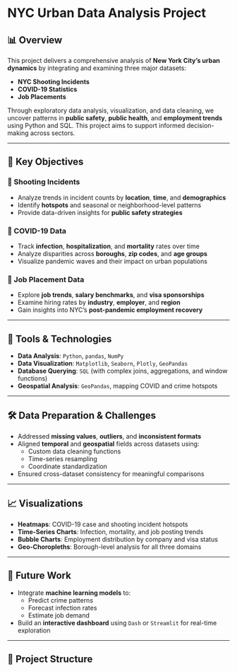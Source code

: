 # NYC Urban Data Analysis Project

## 📊 Overview

This project delivers a comprehensive analysis of **New York City’s urban dynamics** by integrating and examining three major datasets:

- **NYC Shooting Incidents**
- **COVID-19 Statistics**
- **Job Placements**

Through exploratory data analysis, visualization, and data cleaning, we uncover patterns in **public safety**, **public health**, and **employment trends** using Python and SQL. This project aims to support informed decision-making across sectors.

---

## 🎯 Key Objectives

### 🔫 Shooting Incidents
- Analyze trends in incident counts by **location**, **time**, and **demographics**
- Identify **hotspots** and seasonal or neighborhood-level patterns
- Provide data-driven insights for **public safety strategies**

### 🦠 COVID-19 Data
- Track **infection**, **hospitalization**, and **mortality** rates over time
- Analyze disparities across **boroughs**, **zip codes**, and **age groups**
- Visualize pandemic waves and their impact on urban populations

### 💼 Job Placement Data
- Explore **job trends**, **salary benchmarks**, and **visa sponsorships**
- Examine hiring rates by **industry**, **employer**, and **region**
- Gain insights into NYC’s **post-pandemic employment recovery**

---

## 🧰 Tools & Technologies

- **Data Analysis**: `Python`, `pandas`, `NumPy`
- **Data Visualization**: `Matplotlib`, `Seaborn`, `Plotly`, `GeoPandas`
- **Database Querying**: `SQL` (with complex joins, aggregations, and window functions)
- **Geospatial Analysis**: `GeoPandas`, mapping COVID and crime hotspots

---

## 🛠 Data Preparation & Challenges

- Addressed **missing values**, **outliers**, and **inconsistent formats**
- Aligned **temporal** and **geospatial** fields across datasets using:
  - Custom data cleaning functions
  - Time-series resampling
  - Coordinate standardization
- Ensured cross-dataset consistency for meaningful comparisons

---

## 📈 Visualizations

- **Heatmaps**: COVID-19 case and shooting incident hotspots
- **Time-Series Charts**: Infection, mortality, and job posting trends
- **Bubble Charts**: Employment distribution by company and visa status
- **Geo-Choropleths**: Borough-level analysis for all three domains

---

## 🚀 Future Work

- Integrate **machine learning models** to:
  - Predict crime patterns
  - Forecast infection rates
  - Estimate job demand
- Build an **interactive dashboard** using `Dash` or `Streamlit` for real-time exploration

---

## 📁 Project Structure

